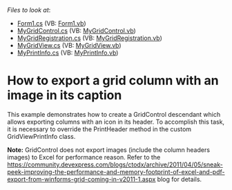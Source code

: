 <!-- default file list -->
*Files to look at*:

* [Form1.cs](./CS/MyXtraGrid/Form1.cs) (VB: [Form1.vb](./VB/MyXtraGrid/Form1.vb))
* [MyGridControl.cs](./CS/MyXtraGrid/MyGridControl.cs) (VB: [MyGridControl.vb](./VB/MyXtraGrid/MyGridControl.vb))
* [MyGridRegistration.cs](./CS/MyXtraGrid/MyGridRegistration.cs) (VB: [MyGridRegistration.vb](./VB/MyXtraGrid/MyGridRegistration.vb))
* [MyGridView.cs](./CS/MyXtraGrid/MyGridView.cs) (VB: [MyGridView.vb](./VB/MyXtraGrid/MyGridView.vb))
* [MyPrintInfo.cs](./CS/MyXtraGrid/MyPrintInfo.cs) (VB: [MyPrintInfo.vb](./VB/MyXtraGrid/MyPrintInfo.vb))
<!-- default file list end -->
# How to export a grid column with an image in its caption


<p>This example demonstrates how to create a GridControl descendant which allows exporting columns with an icon in its header. To accomplish this task, it is necessary to override the PrintHeader method in the custom GridViewPrintInfo class.</p><p><strong>Note:</strong> GridControl does not export images (include the column headers images) to Excel for performance reason. Refer to the <u><a href="https://community.devexpress.com/blogs/ctodx/archive/2011/04/05/sneak-peek-improving-the-performance-and-memory-footprint-of-excel-and-pdf-export-from-winforms-grid-coming-in-v2011-1.aspx">https://community.devexpress.com/blogs/ctodx/archive/2011/04/05/sneak-peek-improving-the-performance-and-memory-footprint-of-excel-and-pdf-export-from-winforms-grid-coming-in-v2011-1.aspx</a></u> blog for details.</p><p></p>

<br/>


